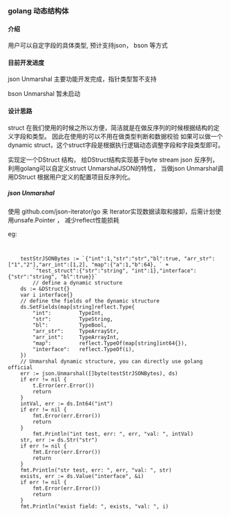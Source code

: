 ### golang 动态结构体


#### 介绍

 用户可以自定字段的具体类型, 预计支持json， bson 等方式



####  目前开发进度

json Unmarshal 主要功能开发完成，指针类型暂不支持

bson Unmarshal 暂未启动



#### 设计思路

struct 在我们使用的时候之所以方便，简洁就是在做反序列的时候根据结构的定义字段和类型。 因此在使用的可以不用在做类型判断和数据校验
如果可以做一个dynamic struct，这个struct字段是根据执行逻辑动态调整字段和字段类型即可。

实现定一个DStruct 结构， 给DStruct结构实现基于byte stream json 反序列， 利用golang可以自定义struct UnmarshalJSON的特性，
当做json Unmarshal调用DStruct 根据用户定义的配置项目反序列化。

##### json Unmarshal

使用  github.com/json-iterator/go 来 Iterator实现数据读取和接卸，后需计划使用unsafe.Pointer ， 减少reflect性能损耗

eg:
```golang

 
	testStrJSONBytes := `{"int":1,"str":"str","bl":true, "arr_str":["1","2"],"arr_int":[1,2], "map":{"a":1,"b":64}, ` +
		`"test_struct":{"str":"string", "int":1},"interface":{"str":"string", "bl":true}}`
		// define a dynamic structure
	ds := &DStruct{}
	var i interface{}
	// define the fields of the dynamic structure
	ds.SetFields(map[string]reflect.Type{
		"int":         TypeInt,
		"str":         TypeString,
		"bl":          TypeBool,
		"arr_str":     TypeArrayStr,
		"arr_int":     TypeArrayInt,
		"map":         reflect.TypeOf(map[string]int64{}),
		"interface":   reflect.TypeOf(i),
	})
	// Unmarshal dynamic structure, you can directly use golang official
	err := json.Unmarshal([]byte(testStrJSONBytes), ds)
	if err != nil {
		t.Error(err.Error())
		return
	}
    intVal, err := ds.Int64("int")
    if err != nil {
		fmt.Error(err.Error())
		return
	}
		fmt.Println("int test, err: ", err, "val: ", intVal)
	str, err := ds.Str("str")
	if err != nil {
		fmt.Error(err.Error())
		return
	}
	fmt.Println("str test, err: ", err, "val: ", str)
	exists, err := ds.Value("interface", &i)
	if err != nil {
		fmt.Error(err.Error())
		return
	}
	fmt.Println("exist field: ", exists, "val: ", i)
```



